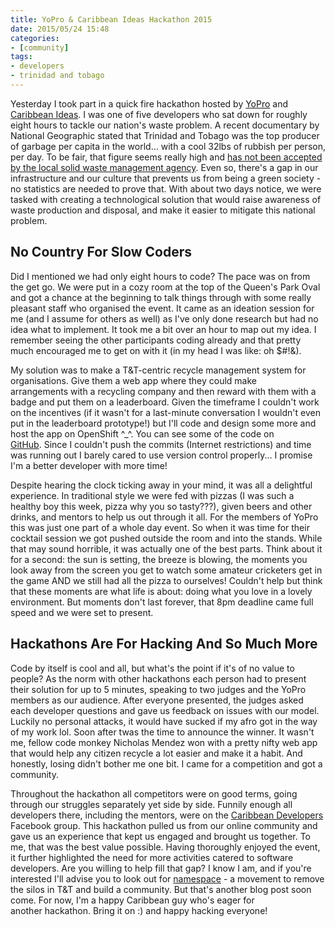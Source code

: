 ```yaml
---
title: YoPro & Caribbean Ideas Hackathon 2015
date: 2015/05/24 15:48
categories:
- [community]
tags:
- developers
- trinidad and tobago
---
```


Yesterday I took part in a quick fire hackathon hosted by [YoPro](http://www.eypglobal.com/) and [Caribbean Ideas](http://caribbeanideas.com/). I was one of five developers who sat down for roughly eight hours to tackle our nation's waste problem. A recent documentary by National Geographic stated that Trinidad and Tobago was the top producer of garbage per capita in the world... with a cool 32lbs of rubbish per person, per day. To be fair, that figure seems really high and [has not been accepted by the local solid waste management agency](http://www.newsday.co.tt/news/0,211023.html). Even so, there's a gap in our infrastructure and our culture that prevents us from being a green society - no statistics are needed to prove that. With about two days notice, we were tasked with creating a technological solution that would raise awareness of waste production and disposal, and make it easier to mitigate this national problem.

## No Country For Slow Coders

Did I mentioned we had only eight hours to code? The pace was on from the get go. We were put in a cozy room at the top of the Queen's Park Oval and got a chance at the beginning to talk things through with some really pleasant staff who organised the event. It came as an ideation session for me (and I assume for others as well) as I've only done research but had no idea what to implement. It took me a bit over an hour to map out my idea. I remember seeing the other participants coding already and that pretty much encouraged me to get on with it (in my head I was like: oh $#!&).

My solution was to make a T&T-centric recycle management system for organisations. Give them a web app where they could make arrangements with a recycling company and then reward with them with a badge and put them on a leaderboard. Given the timeframe I couldn't work on the incentives (if it wasn't for a last-minute conversation I wouldn't even put in the leaderboard prototype!) but I'll code and design some more and host the app on OpenShift ^_^. You can see some of the code on [GitHub](https://github.com/msanatan/icangreen). Since I couldn't push the commits (Internet restrictions) and time was running out I barely cared to use version control properly... I promise I'm a better developer with more time!

Despite hearing the clock ticking away in your mind, it was all a delightful experience. In traditional style we were fed with pizzas (I was such a healthy boy this week, pizza why you so tasty???), given beers and other drinks, and mentors to help us out through it all. For the members of YoPro this was just one part of a whole day event. So when it was time for their cocktail session we got pushed outside the room and into the stands. While that may sound horrible, it was actually one of the best parts. Think about it for a second: the sun is setting, the breeze is blowing, the moments you look away from the screen you get to watch some amateur cricketers get in the game AND we still had all the pizza to ourselves! Couldn't help but think that these moments are what life is about: doing what you love in a lovely environment. But moments don't last forever, that 8pm deadline came full speed and we were set to present.

## Hackathons Are For Hacking And So Much More

Code by itself is cool and all, but what's the point if it's of no value to people? As the norm with other hackathons each person had to present their solution for up to 5 minutes, speaking to two judges and the YoPro members as our audience. After everyone presented, the judges asked each developer questions and gave us feedback on issues with our model. Luckily no personal attacks, it would have sucked if my afro got in the way of my work lol. Soon after twas the time to announce the winner. It wasn't me, fellow code monkey Nicholas Mendez won with a pretty nifty web app that would help any citizen recycle a lot easier and make it a habit. And honestly, losing didn't bother me one bit. I came for a competition and got a community.

Throughout the hackathon all competitors were on good terms, going through our struggles separately yet side by side. Funnily enough all developers there, including the mentors, were on the [Caribbean Developers](https://www.facebook.com/groups/devcarib/) Facebook group. This hackathon pulled us from our online community and gave us an experience that kept us engaged and brought us together. To me, that was the best value possible. Having thoroughly enjoyed the event, it further highlighted the need for more activities catered to software developers. Are you willing to help fill that gap? I know I am, and if you're interested I'll advise you to look out for [namespace](http://namespaceappclub.github.io/) - a movement to remove the silos in T&T and build a community. But that's another blog post soon come. For now, I'm a happy Caribbean guy who's eager for another hackathon. Bring it on :) and happy hacking everyone!
